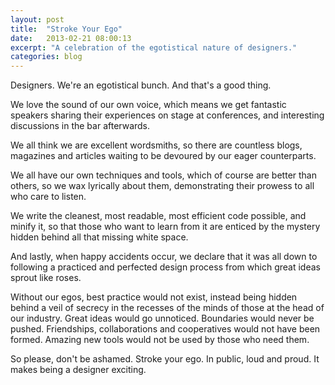 ```yaml
---
layout: post
title:  "Stroke Your Ego"
date:   2013-02-21 08:00:13
excerpt: "A celebration of the egotistical nature of designers."
categories: blog
---
```


Designers. We're an egotistical bunch. And that's a good thing.

We love the sound of our own voice, which means we get fantastic speakers sharing their experiences on stage at conferences, and interesting discussions in the bar afterwards.

We all think we are excellent wordsmiths, so there are countless blogs, magazines and articles waiting to be devoured by our eager counterparts.

We all have our own techniques and tools, which of course are better than others, so we wax lyrically about them, demonstrating their prowess to all who care to listen.

We write the cleanest, most readable, most efficient code possible, and minify it, so that those who want to learn from it are enticed by the mystery hidden behind all that missing white space.

And lastly, when happy accidents occur, we declare that it was all down to following a practiced and perfected design process from which great ideas sprout like roses.

Without our egos, best practice would not exist, instead being hidden behind a veil of secrecy in the recesses of the minds of those at the head of our industry. Great ideas would go unnoticed. Boundaries would never be pushed. Friendships, collaborations and cooperatives would not have been formed. Amazing new tools would not be used by those who need them.

So please, don't be ashamed. Stroke your ego. In public, loud and proud. It makes being a designer exciting.